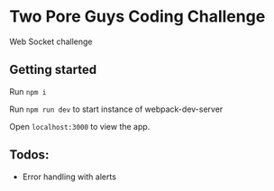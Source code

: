 # Two Pore Guys Coding Challenge

Web Socket challenge

## Getting started

Run `npm i`

Run `npm run dev` to start instance of webpack-dev-server

Open `localhost:3000` to view the app. 

## Todos:

- Error handling with alerts